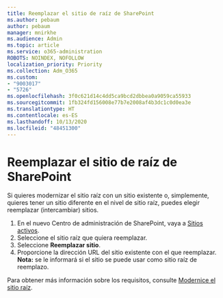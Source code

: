 ```yaml
---
title: Reemplazar el sitio de raíz de SharePoint
ms.author: pebaum
author: pebaum
manager: mnirkhe
ms.audience: Admin
ms.topic: article
ms.service: o365-administration
ROBOTS: NOINDEX, NOFOLLOW
localization_priority: Priority
ms.collection: Adm_O365
ms.custom:
- "9003017"
- "5726"
ms.openlocfilehash: 3f0c621d14c4dd5ca9bcd2dbbea0a9059ca55933
ms.sourcegitcommit: 1fb324fd156008e77b7e2008af4b3dc1c0d0ea3e
ms.translationtype: HT
ms.contentlocale: es-ES
ms.lasthandoff: 10/13/2020
ms.locfileid: "48451300"
---
```

# <a name="replace-the-sharepoint-root-site"></a>Reemplazar el sitio de raíz de SharePoint
Si quieres modernizar el sitio raíz con un sitio existente o, simplemente, quieres tener un sitio diferente en el nivel de sitio raíz, puedes elegir reemplazar (intercambiar) sitios.

1. En el nuevo Centro de administración de SharePoint, vaya a [Sitios activos](https://admin.microsoft.com/sharepoint?page=siteManagement&modern=true).
2. Seleccione el sitio raíz que quiera reemplazar.
3. Seleccione **Reemplazar sitio**.
4. Proporcione la dirección URL del sitio existente con el que reemplazar. **Nota:** se le informará si el sitio se puede usar como sitio raíz de reemplazo.

Para obtener más información sobre los requisitos, consulte [Modernice el sitio raíz](https://docs.microsoft.com/sharepoint/modern-root-site).

